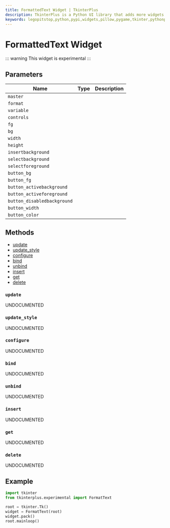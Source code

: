 ```yaml
---
title: FormattedText Widget | TkinterPlus
description: TkinterPlus is a Python UI library that adds more widgets to Tkinter
keywords: legopitstop,python,pypi,widgets,pillow,pygame,tkinter,pythonpackage
---
```


# FormattedText Widget <Badge type="warning" text="Experimental" />

::: warning
This widget is experimental
:::

## Parameters

| Name                        | Type | Description |
| --------------------------- | ---- | ----------- |
| `master`                    |      |             |
| `format`                    |      |             |
| `variable`                  |      |             |
| `controls`                  |      |             |
| `fg`                        |      |             |
| `bg`                        |      |             |
| `width`                     |      |             |
| `height`                    |      |             |
| `insertbackground`          |      |             |
| `selectbackground`          |      |             |
| `selectforeground`          |      |             |
| `button_bg`                 |      |             |
| `button_fg`                 |      |             |
| `button_activebackground`   |      |             |
| `button_activeforeground`   |      |             |
| `button_disabledbackground` |      |             |
| `button_width`              |      |             |
| `button_color`              |      |             |

## Methods

- [update](#update)
- [update_style](#update_style)
- [configure](#configure)
- [bind](#bind)
- [unbind](#unbind)
- [insert](#insert)
- [get](#get)
- [delete](#delete)

### `update`

UNDOCUMENTED

### `update_style`

UNDOCUMENTED

### `configure`

UNDOCUMENTED

### `bind`

UNDOCUMENTED

### `unbind`

UNDOCUMENTED

### `insert`

UNDOCUMENTED

### `get`

UNDOCUMENTED

### `delete`

UNDOCUMENTED

## Example

```py
import tkinter
from tkinterplus.experimental import FormatText

root = tkinter.Tk()
widget = FormatText(root)
widget.pack()
root.mainloop()
```
